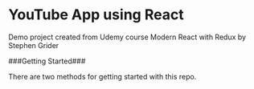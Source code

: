 # YouTube App using React

Demo project created from Udemy course Modern React with Redux by Stephen Grider

###Getting Started###

There are two methods for getting started with this repo.
